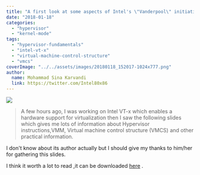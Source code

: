 ```yaml
---
title: "A first look at some aspects of Intel's \"Vanderpool\" initiative"
date: "2018-01-18"
categories: 
  - "hypervisor"
  - "kernel-mode"
tags: 
  - "hypervisor-fundamentals"
  - "intel-vt-x"
  - "virtual-machine-control-structure"
  - "vmcs"
coverImage: "../../assets/images/20180118_152017-1024x777.png"
author:
  name: Mohammad Sina Karvandi
  link: https://twitter.com/Intel80x86
---
```


![](../../assets/images/20180118_152017-1024x777.png)

> A few hours ago, I was working on Intel VT-x which enables a hardware support for virtualization then I saw the following slides which gives me lots of information about Hypervisor instructions,VMM, Virtual machine control structure (VMCS) and other practical information.

I don't know about its author actually but I should give my thanks to him/her for gathering this slides.

I think it worth a lot to read ,it can be downloaded [here](../../assets/files/lesson17.ppt) .
